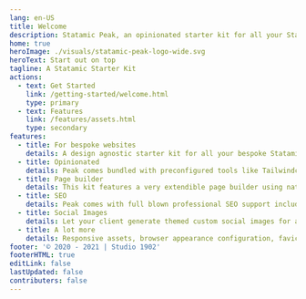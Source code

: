 ```yaml
---
lang: en-US
title: Welcome
description: Statamic Peak, an opinionated starter kit for all your Statamic sites.
home: true
heroImage: ./visuals/statamic-peak-logo-wide.svg
heroText: Start out on top
tagline: A Statamic Starter Kit
actions:
  - text: Get Started
    link: /getting-started/welcome.html
    type: primary
  - text: Features
    link: /features/assets.html
    type: secondary
features:
  - title: For bespoke websites
    details: A design agnostic starter kit for all your bespoke Statamic sites pushing SEO and a11y best practices.
  - title: Opinionated
    details: Peak comes bundled with preconfigured tools like Tailwindcss and AlpineJS so it's easy to use with any design system.
  - title: Page builder
    details: This kit features a very extendible page builder using native Statamic fields, including Bard for long form content.
  - title: SEO
    details: Peak comes with full blown professional SEO support including various tracker support and a built in cookie banner.
  - title: Social Images
    details: Let your client generate themed custom social images for all entries based on your own templates.
  - title: A lot more
    details: Responsive assets, browser appearance configuration, favicon generation, button system, dark mode support, forms and more.
footer: '© 2020 - 2021 | Studio 1902'
footerHTML: true
editLink: false
lastUpdated: false
contributers: false
---
```


